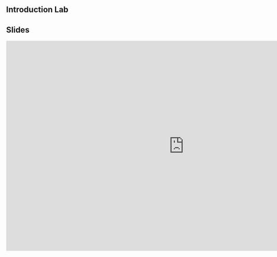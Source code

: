 ## Introduction Lab

## Slides

<iframe src="https://docs.google.com/presentation/d/e/2PACX-1vRzzPeLYVgdUjqRU4u1b6036NSP1UIJLyoyRPc51TRob_CaCqqOGp_QvvQkbmB7XeA1Kyuiq7fmv3Ee/embed?start=false&loop=false&delayms=3000" frameborder="0" width="960" height="569" allowfullscreen="true" mozallowfullscreen="true" webkitallowfullscreen="true"></iframe>
